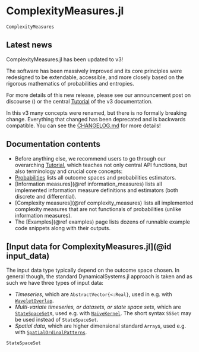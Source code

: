 # ComplexityMeasures.jl

```@docs
ComplexityMeasures
```

## Latest news

ComplexityMeasures.jl has been updated to v3!

The software has been massively improved and its core principles were
redesigned to be extendable, accessible, and more closely based
on the rigorous mathematics of probabilities and entropies.

For more details of this new release, please see our announcement
post on discourse ()
or the central [Tutorial](@ref) of the v3 documentation.

In this v3 many concepts were renamed, but there is no formally
breaking change. Everything that changed has been deprecated
and is backwards compatible. You can see the
[CHANGELOG.md](https://github.com/JuliaDynamics/ComplexityMeasures.jl/blob/v3.0.0/CHANGELOG.md) for more details!

## Documentation contents

* Before anything else, we recommend users to go through our overarching [Tutorial](@ref), which teaches not only central API functions, but also terminology and crucial core concepts:
* [Probabilities](@ref) lists all outcome spaces and probabilities estimators.
* [Information measures](@ref information_measures) lists all implemented information measure definitions and estimators (both discrete and differential).
* [Complexity measures](@ref complexity_measures) lists all implemented complexity measures that are not functionals of probabilities (unlike information measures).
* The [Examples](@ref examples) page lists dozens of runnable example code snippets along with their outputs.

## [Input data for ComplexityMeasures.jl](@id input_data)

The input data type typically depend on the outcome space chosen.
In general though, the standard DynamicalSystems.jl approach is taken and as such we have three types of input data:

- *Timeseries*, which are `AbstractVector{<:Real}`, used in e.g. with [`WaveletOverlap`](@ref).
- *Multi-variate timeseries, or datasets, or state space sets*, which are [`StateSpaceSet`](@ref)s, used e.g. with [`NaiveKernel`](@ref). The short syntax `SSSet` may be used instead of `StateSpaceSet`.
- *Spatial data*, which are higher dimensional standard `Array`s, used e.g. with  [`SpatialOrdinalPatterns`](@ref).

```@docs
StateSpaceSet
```
